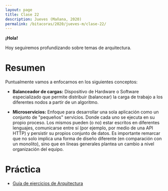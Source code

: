 ```yaml
---
layout: page
title: Clase 22
description: Jueves (Mañana, 2020)
permalink: /bitacoras/2020/jueves-m/clase-22/
---
```


**¡Hola!**

Hoy seguiremos profundizando sobre temas de arquitectura.

# Resumen

Puntualmente vamos a enfocarnos en los siguientes conceptos:

- **Balanceador de cargas:** Dispositivo de Hardware o Software especializado que permite distribuir (balancear) la carga de trabajo a los diferentes nodos a partir de un algoritmo.  

- **Microservicios:** Enfoque para desarrollar una sola aplicación como un conjunto de "pequeños" servicios. Donde cada uno se ejecuta en su propio proceso. Los mismos pueden (o no) estar escritos en diferentes lenguajes, comunicarse entre sí (por ejemplo, por medio de una API HTTP) y persistir su propios conjunto de datos. 
Es importante remarcar que no solo implica una forma de diseño diferente (en comparación con un monolito), sino que en líneas generales plantea un cambio a nivel organización del equipo.

# Práctica

- [Guía de ejercicios de Arquitectura](https://docs.google.com/document/d/1snIOX5rNp3kwEkWF3R04-KuujUbMTOz1wanl3Rut0Ts/edit?usp=sharing)
